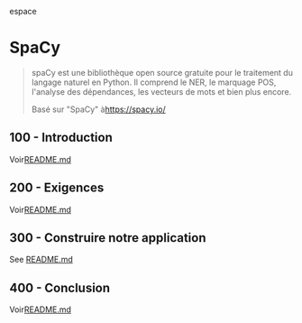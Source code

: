 espace

# SpaCy

> spaCy est une bibliothèque open source gratuite pour le traitement du langage naturel en Python. Il comprend le NER, le marquage POS, l'analyse des dépendances, les vecteurs de mots et bien plus encore.
>
> Basé sur "SpaCy" à<https://spacy.io/>

## 100 - Introduction

Voir[README.md](./100/README.md)

## 200 - Exigences

Voir[README.md](./200/README.md)

## 300 - Construire notre application

See [README.md](./300/README.md)

## 400 - Conclusion

Voir[README.md](./400/README.md)
